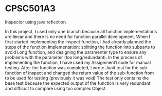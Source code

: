 # CPSC501A3
Inspector using java reflection

In this project, I used only one branch because all function implementations are linear and there is no need for function parallel development. When I first started implementing the inspect function, I had already planned the steps of the function implementation: splitting the function into subparts to avoid Long function, and designing the paramenter type to ensure any problems with the parameter (too long/redundant). In the process of implementing the function, I have used my Assignment1 code for manual testing. After the function was completed, I wrote Junit test for the sub-function of inspect and changed the return value of the sub-function from to be used for testing (previously it was void) The test only contains the base test because the expected output of the function is very redundant and difficult to compare using too complex Object.

